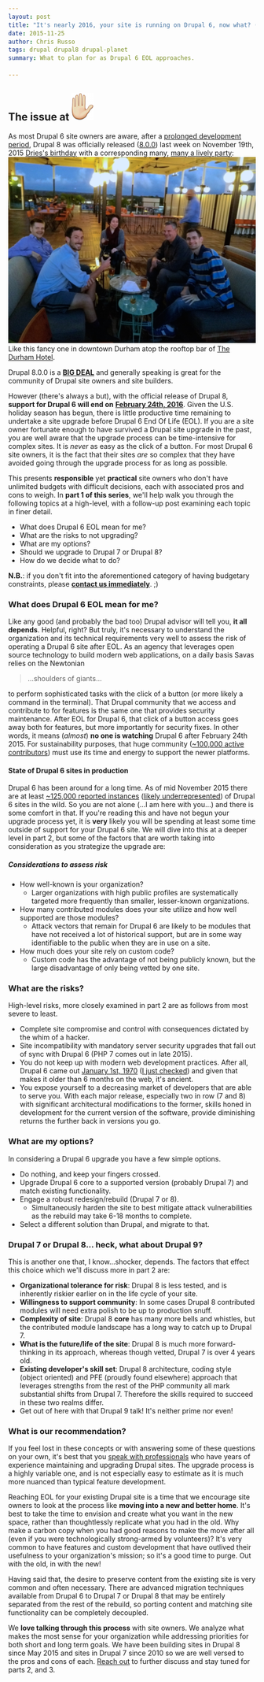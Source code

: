 ```yaml
---
layout: post
title: "It's nearly 2016, your site is running on Drupal 6, now what? (Part 1)"
date: 2015-11-25
author: Chris Russo
tags: drupal drupal8 drupal-planet 
summary: What to plan for as Drupal 6 EOL approaches.

---
```


## The issue at <img src="/assets/img/hand.png" alt="hand">

As most Drupal 6 site owners are aware, after a [prolonged development period](https://www.drupal.org/core/dev-cycle), Drupal 8 was officially released ([8.0.0]((https://www.drupal.org/node/2619030))) last week on November 19th, 2015
[Dries's birthday](https://en.wikipedia.org/wiki/Dries_Buytaert) with a corresponding many, [many a lively party](https://twitter.com/hashtag/Celebr8D8?src=hash): 
<img src="/assets/img/celebr8d8.jpg" alt="Drupal 8 celebration #celebr8d8">
<span class="caption">Like this fancy one in downtown Durham atop the rooftop bar of [The Durham Hotel](http://thedurham.com/).</span> 

Drupal 8.0.0 is a [**BIG DEAL**](http://celebratedrupal8.com/) and generally speaking is great for the community of Drupal site owners and site builders.

However (there's always a but), with the official release of Drupal 8, 
**support for Drupal 6 will end on** [**February 24th, 2016**](https://www.drupal.org/drupal-6-eol). Given the U.S. holiday 
season has begun, there is little productive time remaining to undertake a site upgrade before Drupal 6 End Of Life (EOL). If you are a site owner fortunate enough to have survived a Drupal site
upgrade in the past, you are well aware that the upgrade process can be time-intensive for complex sites. It is _never_ as easy as the click of a button. For most Drupal 6 site owners, it is the fact
that their sites _are_ so complex that they have avoided going through the upgrade process for as long as possible.

This presents **responsible** yet **practical** site owners who don't have unlimited budgets with difficult decisions, each with associated 
pros and cons to weigh. In **part 1 of this series**, we'll help walk you through the following topics at a high-level, 
 with a follow-up post examining each topic in finer detail.
 
 + What does Drupal 6 EOL mean for me?
 + What are the risks to not upgrading? 
 + What are my options?
 + Should we upgrade to Drupal 7 or Drupal 8?
 + How do we decide what to do?

 
**N.B.**: if you don't fit into the aforementioned category of having budgetary constraints, please [**contact us immediately**](/contact). ;)

### What does Drupal 6 EOL mean for me?

Like any good (and probably the bad too) Drupal advisor will tell you, **it all depends**. Helpful, right? But truly, it's necessary to understand the 
organization and its 
technical requirements very well to assess the risk of operating a Drupal 6 site after EOL.
As an agency that leverages open source technology to build modern web applications, on a daily basis Savas relies on the Newtonian 

> ...shoulders of giants...

to perform sophisticated tasks with the click of a button (or more likely a command in the terminal). That Drupal community that we access and contribute to
 for features
is the same one that provides security maintenance. After EOL for Drupal 6, that click of a button access goes away both for features, but more importantly
 for security fixes. In other words, it means (_almost_) **no one is watching** Drupal 6 after February 24th 2015. For sustainability purposes, that huge community 
 ([~100,000 active contributors](https://www.drupal.org/#community-stats)) must use its time and energy to support the newer platforms.
  
#### State of Drupal 6 sites in production

Drupal 6 has been around for a long time. As of mid November 2015 there are at least 
[~125,000 reported instances](https://www.drupal.org/project/usage/drupal) ([likely underrepresented](https://www.drupal.org/node/329620)) of 
Drupal 6 sites in the wild. So you are not alone (...I am here with you...) and there is some comfort in that. If you're reading this and have not 
begun your upgrade process yet, it is **very** likely you will be spending at least some time outside of support for your Drupal 6 site. 
We will dive into this at a deeper level in part 2, but some of the factors that are worth taking into consideration as you strategize the upgrade are:

##### Considerations to assess risk
+ How well-known is your organization? 
  + Larger organizations with high public profiles are systematically targeted more frequently than smaller, lesser-known organizations.
+ How many contributed modules does your site utilize and how well supported are those modules?
  + Attack vectors that remain for Drupal 6 are likely to be modules that have not received a lot of historical support, but are in some way identifiable to the public when they are in use on a site.
+ How much does your site rely on custom code?
  + Custom code has the advantage of not being publicly known, but the large disadvantage of only being vetted by one site.
 
### What are the risks?

High-level risks, more closely examined in part 2 are as follows from most severe to least. 


+ Complete site compromise and control with consequences dictated by the whim of a hacker.
+ Site incompatibility with mandatory server security upgrades that fall out of sync with Drupal 6 (PHP 7 comes out in late 2015).
+ You do not keep up with modern web development practices. After all, Drupal 6 came out [January 1st, 1970](http://stackoverflow.com/questions/1090869/why-is-1-1-1970-the-epoch-time) ([I just checked](https://www.drupal.org/drupal-6.0)) and given that makes it older than 6 months on the web, it's ancient.
+ You expose yourself to a decreasing market of developers that are able to serve you. With each major release, especially two in row (7 and 8) with significant architectural modifications to the former, 
skills honed in development for the current version of the software, provide diminishing returns the further back in versions you go.

 
### What are my options?

In considering a Drupal 6 upgrade you have a few simple options.
 
 + Do nothing, and keep your fingers crossed.
 + Upgrade Drupal 6 core to a supported version (probably Drupal 7) and match existing functionality.
 + Engage a robust redesign/rebuild (Drupal 7 or 8). 
   + Simultaneously harden the site to best mitigate attack vulnerabilities as the rebuild may take 6-18 months to complete.
 + Select a different solution than Drupal, and migrate to that.
 
 
### Drupal 7 or Drupal 8... heck, what about Drupal 9?

This is another one that, I know...shocker, depends. The factors that effect this choice which we'll discuss more in part 2 are:

 + **Organizational tolerance for risk**: Drupal 8 is less tested, and is inherently riskier earlier on in the life cycle of your site.
 + **Willingness to support community**: In some cases Drupal 8 contributed modules will need extra polish to be up to production snuff.
 + **Complexity of site**: Drupal 8 **core** has many more bells and whistles, but the contributed module landscape has a long way to catch up to Drupal 7.
 + **What is the future/life of the site**: Drupal 8 is much more forward-thinking in its approach, whereas though vetted, Drupal 7 is over 4 years old.
 + **Existing developer's skill set**: Drupal 8 architecture, coding style (object oriented) and PFE (proudly found elsewhere) approach that leverages strengths from the rest of the PHP community all mark
 substantial shifts from Drupal 7. Therefore the skills required to succeed in these two realms differ.
 + Get out of here with that Drupal 9 talk! It's neither prime nor even!

### What is our recommendation?

If you feel lost in these concepts or with answering some of these questions on your own, it's best that you [speak with professionals](/contact) who 
have years of experience maintaining and upgrading Drupal sites. The upgrade process 
is a highly variable one, and is not especially easy to estimate as it is much more nuanced than typical feature development. 
 
Reaching EOL for your existing Drupal site is a time that we encourage site owners to look at the process like **moving into a new and better home**. 
It's best to take the time to envision and create what you want in the new space, rather than thoughtlessly replicate what you had in the old.
Why make a carbon copy when you had good reasons to make the move after all (even if you were technologically strong-armed by volunteers)? It's very common to have 
features and custom development that have outlived their usefulness to your organization's mission; so it's a good time to purge. Out with the old, in with the new!

Having said that, the desire to preserve content from the existing site is very common and often necessary. There are advanced
migration techniques available from Drupal 6 to Drupal 7 or Drupal 8 that may be entirely separated from the rest of the rebuild, so porting content
and matching site functionality can be completely decoupled.
 
We **love talking through this process** with site owners. We analyze what makes the most sense for your organization while addressing priorities for both short and long term goals.
We have been building sites in Drupal 8 since May 2015 and sites in Drupal 7 since 2010 so we are well versed to the pros and cons of each. [Reach out](/contact) to further discuss and stay tuned for parts 2, and 3.

